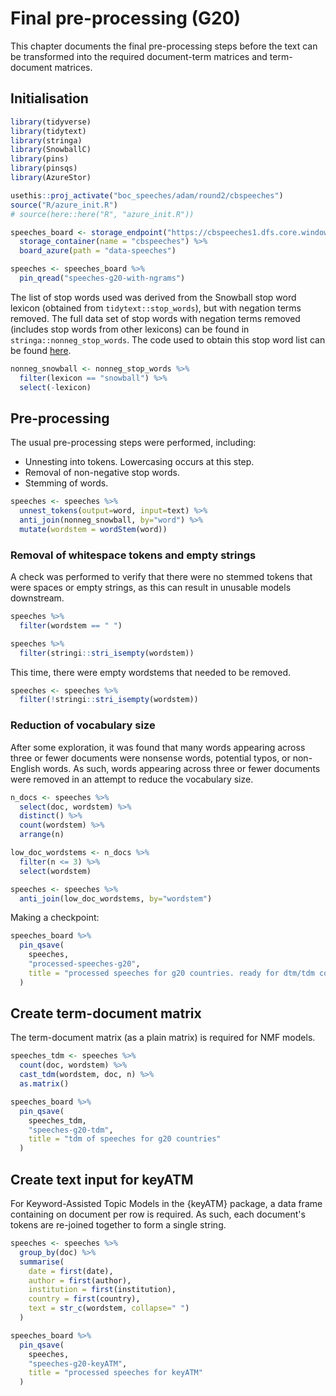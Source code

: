 

# Final pre-processing (G20)

This chapter documents the final pre-processing steps before the text can be transformed into the
required document-term matrices and term-document matrices.

## Initialisation


``` r
library(tidyverse)
library(tidytext)
library(stringa)
library(SnowballC)
library(pins)
library(pinsqs)
library(AzureStor)

usethis::proj_activate("boc_speeches/adam/round2/cbspeeches")
source("R/azure_init.R")
# source(here::here("R", "azure_init.R"))

speeches_board <- storage_endpoint("https://cbspeeches1.dfs.core.windows.net/", token=token) %>%
  storage_container(name = "cbspeeches") %>%
  board_azure(path = "data-speeches")
```


``` r
speeches <- speeches_board %>%
  pin_qread("speeches-g20-with-ngrams")
```

The list of stop words used was derived from the Snowball stop word lexicon (obtained from
`tidytext::stop_words`), but with negation terms removed. The full data set of stop words with
negation terms removed (includes stop words from other lexicons) can be found in
`stringa::nonneg_stop_words`. The code used to obtain this stop word list can be found
[here](https://github.com/adamoshen/stringa/blob/main/data-raw/nonneg_stop_words.R).


``` r
nonneg_snowball <- nonneg_stop_words %>%
  filter(lexicon == "snowball") %>%
  select(-lexicon)
```

## Pre-processing

The usual pre-processing steps were performed, including:

- Unnesting into tokens. Lowercasing occurs at this step.
- Removal of non-negative stop words.
- Stemming of words.


``` r
speeches <- speeches %>%
  unnest_tokens(output=word, input=text) %>%
  anti_join(nonneg_snowball, by="word") %>%
  mutate(wordstem = wordStem(word))
```

### Removal of whitespace tokens and empty strings

A check was performed to verify that there were no stemmed tokens that were spaces or empty strings,
as this can result in unusable models downstream.


``` r
speeches %>%
  filter(wordstem == " ")

speeches %>%
  filter(stringi::stri_isempty(wordstem))
```

This time, there were empty wordstems that needed to be removed.


``` r
speeches <- speeches %>%
  filter(!stringi::stri_isempty(wordstem))
```

### Reduction of vocabulary size

After some exploration, it was found that many words appearing across three or fewer documents were
nonsense words, potential typos, or non-English words. As such, words appearing across three or
fewer documents were removed in an attempt to reduce the vocabulary size.


``` r
n_docs <- speeches %>%
  select(doc, wordstem) %>%
  distinct() %>%
  count(wordstem) %>%
  arrange(n)

low_doc_wordstems <- n_docs %>%
  filter(n <= 3) %>%
  select(wordstem)

speeches <- speeches %>%
  anti_join(low_doc_wordstems, by="wordstem")
```

Making a checkpoint:


``` r
speeches_board %>%
  pin_qsave(
    speeches,
    "processed-speeches-g20",
    title = "processed speeches for g20 countries. ready for dtm/tdm conversion."
  )
```

## Create term-document matrix

The term-document matrix (as a plain matrix) is required for NMF models.


``` r
speeches_tdm <- speeches %>%
  count(doc, wordstem) %>%
  cast_tdm(wordstem, doc, n) %>%
  as.matrix()
```


``` r
speeches_board %>%
  pin_qsave(
    speeches_tdm,
    "speeches-g20-tdm",
    title = "tdm of speeches for g20 countries"
  )
```

## Create text input for keyATM

For Keyword-Assisted Topic Models in the {keyATM} package, a data frame containing on document per
row is required. As such, each document's tokens are re-joined together to form a single string.


``` r
speeches <- speeches %>%
  group_by(doc) %>%
  summarise(
    date = first(date),
    author = first(author),
    institution = first(institution),
    country = first(country),
    text = str_c(wordstem, collapse=" ")
  )
```


``` r
speeches_board %>%
  pin_qsave(
    speeches,
    "speeches-g20-keyATM",
    title = "processed speeches for keyATM"
  )
```
